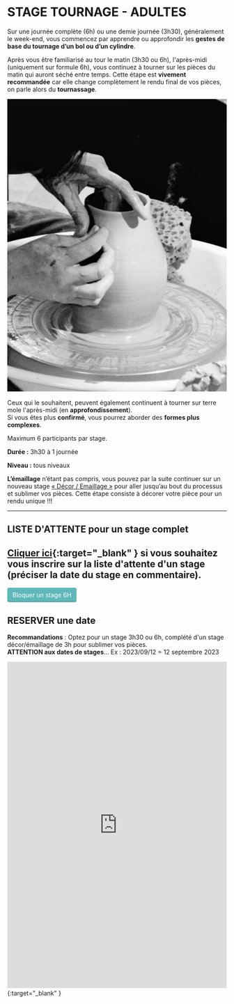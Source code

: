 # STAGE TOURNAGE - ADULTES  

Sur une journée complète (6h) ou une demie journée (3h30), généralement le week-end, vous commencez par apprendre ou approfondir les **gestes de base du tournage d’un bol ou d’un cylindre**.  
  
Après vous être familiarisé au tour le matin (3h30 ou 6h), l'après-midi (uniquement sur formule 6h), vous continuez à tourner sur les pièces du matin qui auront séché entre temps. Cette étape est **vivement recommandée** car elle change complètement le rendu final de vos pièces, on parle alors du **tournassage**. 

<img src="/images/tournage-poterie-vase_fans-de-terre.jpeg" class="image-stage">  

Ceux qui le souhaitent, peuvent également continuent à tourner sur terre mole l'après-midi (en **approfondissement**).  
Si vous êtes plus **confirmé**, vous pourrez aborder des **formes plus complexes**.  
  
Maximum 6 participants par stage.  

**Durée :** 3h30 à 1 journée

**Niveau :** tous niveaux  

**L’émaillage** n’étant pas compris, vous pouvez par la suite continuer sur un nouveau stage [« Décor / Emaillage »](emaillage_adultes) pour aller jusqu’au bout du processus et sublimer vos pièces. Cette étape consiste à décorer votre pièce pour un rendu unique !!!      



---
## LISTE D'ATTENTE pour un stage complet
[Cliquer ici](https://docs.google.com/forms/d/e/1FAIpQLScDnAGxa7UlusJ0sVcahW_FnYDXCc4BQsAE5W8vGXzb9_z4pg/viewform?entry.1318731939&entry.625861564&entry.1682638982&entry.1661862399&entry.635975601){:target="_blank" }       si vous souhaitez vous inscrire sur la liste d'attente d'un stage (préciser la date du stage en commentaire).    
---
<a href="https://app.acuityscheduling.com/schedule.php?owner=35942538&appointmentType=79153292" target="_blank" class="acuity-embed-button" style="background: #5fb8b9; color: #fff; padding: 8px 12px; border: 0px; -webkit-box-shadow: 0 -2px 0 rgba(0,0,0,0.15) inset;-moz-box-shadow: 0 -2px 0 rgba(0,0,0,0.15) inset;box-shadow: 0 -2px 0 rgba(0,0,0,0.15) inset;border-radius: 4px; text-decoration: none; display: inline-block;">Bloquer un stage 6H</a>
<link rel="stylesheet" href="https://embed.acuityscheduling.com/embed/button/35942538.css" id="acuity-button-styles" />
<script src="https://embed.acuityscheduling.com/embed/button/35942538.js" async></script>


## RESERVER une date
**Recommandations** : Optez pour un stage 3h30 ou 6h, complété d'un stage décor/émaillage de 3h pour sublimer vos pièces.  
**ATTENTION aux dates de stages**...   Ex :  2023/09/12  =  12 septembre 2023  
<iframe id="haWidget" allowtransparency="true" scrolling="auto" src="https://www.helloasso.com/associations/fans-de-terre/evenements/stages-tournage-2023-2024/widget" style="width: 100%; height: 750px; border: none;"></iframe>{:target="_blank" }  

